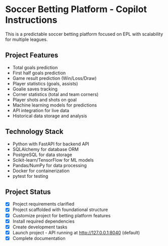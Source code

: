 # Soccer Betting Platform - Copilot Instructions

This is a predictable soccer betting platform focused on EPL with scalability for multiple leagues.

## Project Features
- Total goals prediction
- First half goals prediction  
- Game result prediction (Win/Loss/Draw)
- Player statistics (goals, assists)
- Goalie saves tracking
- Corner statistics (total and team corners)
- Player shots and shots on goal
- Machine learning models for predictions
- API integration for live data
- Historical data storage and analysis

## Technology Stack
- Python with FastAPI for backend API
- SQLAlchemy for database ORM
- PostgreSQL for data storage
- Scikit-learn/TensorFlow for ML models
- Pandas/NumPy for data processing
- Docker for containerization
- pytest for testing

## Project Status
- [x] Project requirements clarified
- [x] Project scaffolded with foundational structure  
- [x] Customize project for betting platform features
- [x] Install required dependencies
- [x] Create development tasks
- [x] Launch project - API running at http://127.0.0.1:8040 (default)
- [x] Complete documentation